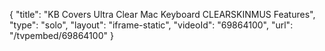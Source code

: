 {
    "title": "KB Covers Ultra Clear Mac Keyboard CLEARSKINMUS Features",
    "type": "solo",
    "layout": "iframe-static",
    "videoId": "69864100",
    "url": "\/tvpembed\/69864100"
}